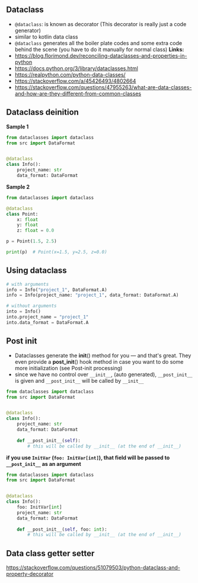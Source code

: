 ## Dataclass
* `@dataclass`: is known as decorator (This decorator is really just a code generator)
* similar to kotlin data class
* `@dataclass` generates all the boiler plate codes and some extra code behind the scene (you have to do it manually for normal class)
**Links:**
* https://blog.florimond.dev/reconciling-dataclasses-and-properties-in-python
* https://docs.python.org/3/library/dataclasses.html
* https://realpython.com/python-data-classes/
* https://stackoverflow.com/a/45426493/4802664
* https://stackoverflow.com/questions/47955263/what-are-data-classes-and-how-are-they-different-from-common-classes

## Dataclass deinition

**Sample 1**
```python
from dataclasses import dataclass
from src import DataFormat


@dataclass
class Info():
    project_name: str
    data_format: DataFormat
```

**Sample 2**
```python
from dataclasses import dataclass

@dataclass
class Point:
    x: float
    y: float
    z: float = 0.0

p = Point(1.5, 2.5)

print(p)  # Point(x=1.5, y=2.5, z=0.0)
```

## Using dataclass
```python
# with arguments
info = Info("project_1", DataFormat.A)
info = Info(project_name: "project_1", data_format: DataFormat.A)

# without arguments
into = Info()
into.project_name = "project_1"
into.data_format = DataFormat.A
```

## Post init
* Dataclasses generate the __init__() method for you — and that's great. They even provide a __post_init__() hook method in case you want to do some more initialization (see Post-init processing)
* since we have no control over `__init__`, (auto generated), `__post_init__` is given and `__post_init__` will be called by `__init__`
```python
from dataclasses import dataclass
from src import DataFormat


@dataclass
class Info():
    project_name: str
    data_format: DataFormat
    
    def __post_init__(self):
        # this will be called by __init__ (at the end of __init__)
```

**if you use `InitVar` (`foo: InitVar[int]`), that field will be passed to `__post_init__` as an argument**
```python
from dataclasses import dataclass
from src import DataFormat


@dataclass
class Info():
    foo: InitVar[int]
    project_name: str
    data_format: DataFormat
    
    def __post_init__(self, foo: int):
        # this will be called by __init__ (at the end of __init__)
```

## Data class getter setter
https://stackoverflow.com/questions/51079503/python-dataclass-and-property-decorator
